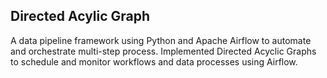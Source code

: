 ## Directed Acylic Graph

A data pipeline framework using Python and Apache Airflow to automate and orchestrate multi-step process.
Implemented Directed Acyclic Graphs to schedule and monitor workflows and data processes using Airflow.
